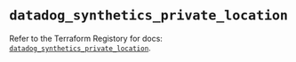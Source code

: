 # `datadog_synthetics_private_location`

Refer to the Terraform Registory for docs: [`datadog_synthetics_private_location`](https://www.terraform.io/docs/providers/datadog/r/synthetics_private_location).
